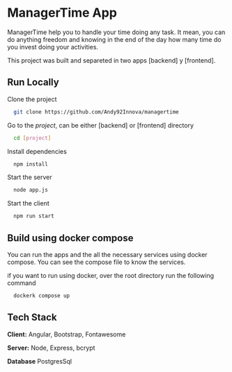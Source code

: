 # ManagerTime App 
ManagerTime help you to handle your time doing any task. It mean, you can do anything freedom and knowing in the end of the day how many time do you invest doing your activities.

This project was built and separeted in two apps [backend] y [frontend].


## Run Locally

Clone the project

```bash
  git clone https://github.com/Andy92Innova/managertime
```

Go to the *project*, can be either [backend] or [frontend] directory

```bash
  cd [project]
```

Install dependencies

```bash
  npm install
```

Start the server

```bash
  node app.js
```

Start the client

```bash
  npm run start
```

## Build using docker compose

You can run the apps and the all the necessary services using docker compose. You can see the compose file to know the services.

if you want to run using docker, over the root directory run the following command

```bash
  dockerk compose up
```

## Tech Stack

**Client:** Angular, Bootstrap, Fontawesome

**Server:** Node, Express, bcrypt

**Database** PostgresSql
